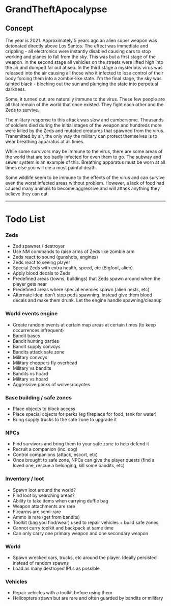 # GrandTheftApocalypse

## Concept
The year is 2021. Approximately 5 years ago an alien super weapon was detonated directly above Los Santos. The effect was immediate and crippling - all electronics were instantly disabled causing cars to stop working and planes to fall from the sky. This was but a first stage of the weapon. In the second stage all vehicles on the streets were lifted high into the air and dumped far out at sea. In the third stage a mysterious virus was released into the air causing all those who it infected to lose control of their body forcing them into a zombie-like state. I'm the final stage, the sky was tainted black - blocking out the sun and plunging the state into perpetual darkness.

Some, it turned out, are naturally immune to the virus. These few people are all that remain of the world that once existed. They fight each other and the Zeds to survive.

The military response to this attack was slow and cumbersome. Thousands of soldiers died during the initial stages of the weapon and hundreds more were killed by the Zeds and mutated creatures that spawned from the virus. Transmitted by air, the only way the military can protect themselves is to wear breathing apparatus at all times.

While some survivors may be immune to the virus, there are some areas of the world that are too badly infected for even them to go. The subway and sewer system is an example of this. Breathing apparatus must be worn at all times else you will die a most painful death.

Some wildlife seem to be immune to the effects of the virus and can survive even the worst infected areas without problem. However, a lack of food had caused many animals to become aggressive and will attack anything they believe they can eat.


***

# Todo List

### Zeds
- Zed spawner / destroyer
- Use NM commands to raise arms of Zeds like zombie arm
- Zeds react to sound (gunshots, engines)
- Zeds react to seeing player
- Special Zeds with extra health, speed, etc (Bigfoot, alien)
- Apply blood decals to Zeds
- Predefined areas (towns, buildings) that Zeds spawn around when the player gets near
- Predefined areas where special enemies spawn (alien nests, etc)
- Alternate idea: don't stop peds spawning, instead give them blood decals and make them drunk. Let the engine handle spawning/cleanup

### World events engine
- Create random events at certain map areas at certain times (to keep occurrences infrequent)
- Bandit bases
- Bandit hunting parties
- Bandit supply convoys
- Bandits attack safe zone
- Military convoys
- Military choppers fly overhead
- Military vs bandits
- Bandits vs hoard
- Military vs hoard
- Aggressive packs of wolves/coyotes

### Base building / safe zones
- Place objects to block access
- Place special objects for perks (eg fireplace for food, tank for water)
- Bring supply trucks to the safe zone to upgrade it

### NPCs
- Find survivors and bring them to your safe zone to help defend it
- Recruit a companion (inc. dog)
- Control companions (attack, escort, etc)
- Once brought to safe zone, NPCs can give the player quests (find a loved one, rescue a belonging, kill some bandits, etc)

### Inventory / loot
- Spawn loot around the world?
- Find loot by searching areas?
- Ability to take items when carrying duffle bag
- Weapon attachments are rare
- Firearms are semi-rare
- Ammo is rare (get from bandits)
- Toolkit (bag you find/wear) used to repair vehicles + build safe zones
- Cannot carry toolkit and backpack at same time
- Can only carry one primary weapon and one secondary weapon

### World
- Spawn wrecked cars, trucks, etc around the player. Ideally persisted instead of random spawns
- Load as many destroyed IPLs as possible

### Vehicles
- Repair vehicles with a toolkit before using them
- Helicopters spawn but are rare and often guarded by bandits or military